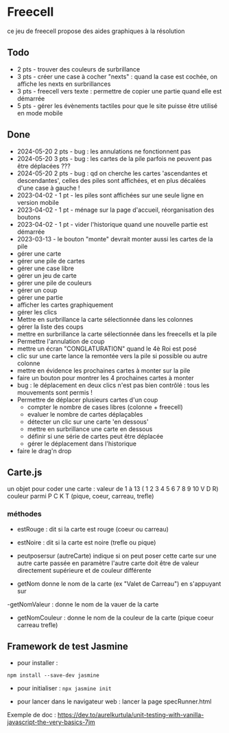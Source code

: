 # Freecell

ce jeu de freecell propose des aides graphiques à la résolution

## Todo 
- 2 pts - trouver des couleurs de surbrillance
- 3 pts - créer une case à cocher "nexts" : quand la case est cochée, on affiche les nexts en surbrillances
- 3 pts - freecell vers texte : permettre de copier une partie quand elle est démarrée
- 5 pts - gérer les évènements tactiles pour que le site puisse être utilisé en mode mobile

## Done
- 2024-05-20 2 pts - bug : les annulations ne fonctionnent pas
- 2024-05-20 3 pts - bug : les cartes de la pile parfois ne peuvent pas être déplacées ???
- 2024-05-20 2 pts - bug : qd on cherche les cartes 'ascendantes et descendantes', celles des piles sont affichées, et en plus décalées d'une case à gauche !
- 2023-04-02 - 1 pt - les piles sont affichées sur une seule ligne en version mobile
- 2023-04-02 - 1 pt - ménage sur la page d'accueil, réorganisation des boutons
- 2023-04-02 - 1 pt - vider l'historique quand une nouvelle partie est démarrée
- 2023-03-13 - le bouton "monte" devrait monter aussi les cartes de la pile
- gérer une carte
- gérer une pile de cartes
- gérer une case libre
- gérer un jeu de carte
- gérer une pile de couleurs
- gérer un coup
- gérer une partie
- afficher les cartes graphiquement
- gérer les clics
- Mettre en surbrillance la carte sélectionnée dans les colonnes
- gérer la liste des coups
- mettre en surbrillance la carte sélectionnée dans les freecells et la pile
- Permettre l'annulation de coup
- mettre un écran "CONGLATURATION" quand le 4è Roi est posé
- clic sur une carte lance la remontée vers la pile si possible ou autre colonne
- mettre en évidence les prochaines cartes à monter sur la pile
- faire un bouton pour montrer les 4 prochaines cartes à monter
- bug : le déplacement en deux clics n'est pas bien contrôlé : tous les mouvements sont permis !
- Permettre de déplacer plusieurs cartes d'un coup
  - compter le nombre de cases libres (colonne + freecell)
  - evaluer le nombre de cartes déplaçables 
  - détecter un clic sur une carte 'en dessous'
  - mettre en surbrillance une carte en dessous
  - définir si une série de cartes peut être déplacée
  - gérer le déplacement dans l'historique
- faire le drag'n drop

## Carte.js
un objet pour coder une carte : 
valeur de 1 à 13 ( 1 2 3 4 5 6 7 8 9 10 V D R)
couleur parmi P C K T (pique, coeur, carreau, trefle)

### méthodes
- estRouge : dit si la carte est rouge (coeur ou carreau)
- estNoire : dit si la carte est noire (trefle ou pique)

- peutposersur (autreCarte)
indique si on peut poser cette carte sur une autre carte passée en paramètre
l'autre carte doit être de valeur directement supérieure et de couleur différente

- getNom donne le nom de la carte (ex "Valet de Carreau")
en s'appuyant sur 

-getNomValeur : 
donne le nom de la vauer de la carte

- getNomCouleur :
donne le nom de la couleur de la carte (pique coeur carreau trefle)

## Framework de test Jasmine

- pour installer : 

`npm install --save-dev jasmine`

- pour initialiser :
`npx jasmine init`

- pour lancer dans le navigateur web : 
lancer la page specRunner.html

Exemple de doc :
https://dev.to/aurelkurtula/unit-testing-with-vanilla-javascript-the-very-basics-7jm


